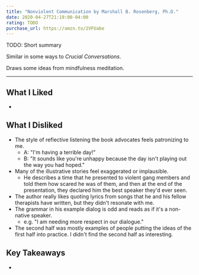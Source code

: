 ```yaml
---
title: "Nonviolent Communication by Marshall B. Rosenberg, Ph.D."
date: 2020-04-27T21:19:00-04:00
rating: TODO
purchase_url: https://amzn.to/2VFUabe
---
```


TODO: Short summary

Similar in some ways to *Crucial Conversations*.

Draws some ideas from mindfulness meditation.

<!--more-->

---

## What I Liked

* 

## What I Disliked

* The style of reflective listening the book advocates feels patronizing to me.
  * A: "I'm having a terrible day!"
  * B: "It sounds like you're unhappy because the day isn't playing out the way you had hoped."
* Many of the illustrative stories feel exaggerated or implausible.
  * He describes a time that he presented to violent gang members and told them how scared he was of them, and then at the end of the presentation, they declared him the best speaker they'd ever seen.
* The author really likes quoting lyrics from songs that he and his fellow therapists have written, but they didn't resonate with me.
* The grammar in his example dialog is odd and reads as if it's a non-native speaker.
  * e.g. "I am needing more respect in our dialogue."
* The second half was mostly examples of people putting the ideas of the first half into practice. I didn't find the second half as interesting.

## Key Takeaways

* 